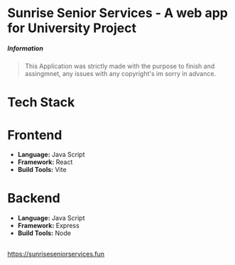 # Sunrise Senior Services - A web app for University Project

##### Information
> This Application was strictly made with the purpose to finish and assingmnet, any issues with any copyright's im sorry in advance.

# Tech Stack
# Frontend
* **Language:** Java Script
* **Framework:** React
* **Build Tools:** Vite
 
# Backend
* **Language:** Java Script
* **Framework:** Express
* **Build Tools:** Node
##

<ins>https://sunriseseniorservices.fun</ins>
